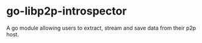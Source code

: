 # go-libp2p-introspector

A go module allowing users to extract, stream and save data from their p2p host.
